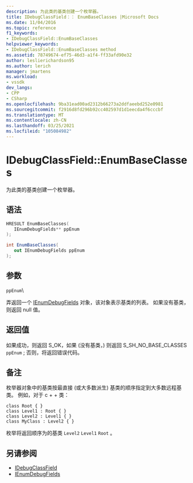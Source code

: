 ```yaml
---
description: 为此类的基类创建一个枚举器。
title: IDebugClassField：： EnumBaseClasses |Microsoft Docs
ms.date: 11/04/2016
ms.topic: reference
f1_keywords:
- IDebugClassField::EnumBaseClasses
helpviewer_keywords:
- IDebugClassField::EnumBaseClasses method
ms.assetid: 78749674-ef75-46d3-a1f4-ff33afd90e32
author: leslierichardson95
ms.author: lerich
manager: jmartens
ms.workload:
- vssdk
dev_langs:
- CPP
- CSharp
ms.openlocfilehash: 9ba31ead00ad2312b66273a2ddfaeebd252e0981
ms.sourcegitcommit: f2916d8fd296b92cc402597d1d1eecda4f6cccbf
ms.translationtype: MT
ms.contentlocale: zh-CN
ms.lasthandoff: 03/25/2021
ms.locfileid: "105084982"
---
```

# <a name="idebugclassfieldenumbaseclasses"></a>IDebugClassField::EnumBaseClasses
为此类的基类创建一个枚举器。

## <a name="syntax"></a>语法

```cpp
HRESULT EnumBaseClasses( 
   IEnumDebugFields** ppEnum
);
```

```csharp
int EnumBaseClasses(
   out IEnumDebugFields ppEnum
);
```

## <a name="parameters"></a>参数
`ppEnum`\

弄返回一个 [IEnumDebugFields](../../../extensibility/debugger/reference/ienumdebugfields.md) 对象，该对象表示基类的列表。 如果没有基类，则返回 null 值。

## <a name="return-value"></a>返回值
 如果成功，则返回 S_OK，如果 (没有基类，) 则返回 S_SH_NO_BASE_CLASSES `ppEnum` ; 否则，将返回错误代码。

## <a name="remarks"></a>备注
 枚举器对象中的基类按最直接 (或大多数派生) 基类的顺序指定到大多数远程基类。 例如，对于 c + + 类：

```
class Root { }
class Level1 : Root { }
class Level2 : Level1 { }
class MyClass : Level2 { }
```

 枚举将返回顺序为的基类 `Level2` `Level1` `Root` 。

## <a name="see-also"></a>另请参阅
- [IDebugClassField](../../../extensibility/debugger/reference/idebugclassfield.md)
- [IEnumDebugFields](../../../extensibility/debugger/reference/ienumdebugfields.md)
